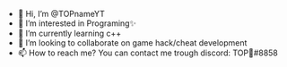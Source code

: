 - 👋 Hi, I’m @TOPnameYT
- 👀 I’m interested in Programing✨
- 🌱 I’m currently learning c++
- 💞️ I’m looking to collaborate on game hack/cheat development
- 📫 How to reach me? You can contact me trough discord: TOP🥵#8858

<!---
Hey... wasup? 
--->
